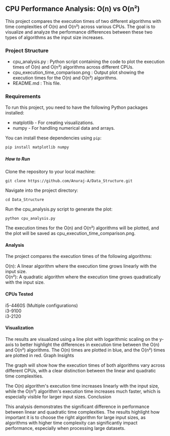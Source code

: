 ## CPU Performance Analysis: O(n) vs O(n²)

This project compares the execution times of two different algorithms with time complexities of O(n) and O(n²) across various CPUs. 
The goal is to visualize and analyze the performance differences between these two types of algorithms as the input size increases.

### Project Structure

- cpu_analysis.py : Python script containing the code to plot the execution times of O(n) and O(n²) algorithms across different CPUs.
- cpu_execution_time_comparison.png : Output plot showing the execution times for the O(n) and O(n²) algorithms.
- README.md : This file.

### Requirements

To run this project, you need to have the following Python packages installed:

- matplotlib - For creating visualizations.
- numpy - For handling numerical data and arrays.

You can install these dependencies using `pip`:

```bash
pip install matplotlib numpy
```
##### How to Run

Clone the repository to your local machine:

    git clone https://github.com/Anuraj-A/Data_Structure.git

Navigate into the project directory:

    cd Data_Structure

Run the cpu_analysis.py script to generate the plot:

    python cpu_analysis.py

The execution times for the O(n) and O(n²) algorithms will be plotted, and the plot will be saved as cpu_execution_time_comparison.png.

#### Analysis

The project compares the execution times of the following algorithms:

O(n): A linear algorithm where the execution time grows linearly with the input size.    
O(n²): A quadratic algorithm where the execution time grows quadratically with the input size.  

#### CPUs Tested

i5-4460S (Multiple configurations)  
i3-9100  
i3-2120  

#### Visualization

The results are visualized using a line plot with logarithmic scaling on the y-axis to better highlight the differences in execution time between the O(n) and O(n²) algorithms. The O(n) times are plotted in blue, and the O(n²) times are plotted in red.
Graph Insights

The graph will show how the execution times of both algorithms vary across different CPUs, with a clear distinction between the linear and quadratic time complexities.

The O(n) algorithm's execution time increases linearly with the input size, while the O(n²) algorithm's execution time increases much faster, which is especially visible for larger input sizes.
Conclusion

This analysis demonstrates the significant difference in performance between linear and quadratic time complexities. The results highlight how important it is to choose the right algorithm for large input sizes, as algorithms with higher time complexity can significantly impact performance, especially when processing large datasets.
